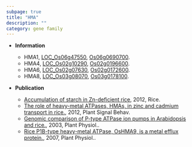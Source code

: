 ```yaml
---
subpage: true
title: "HMA"
description: ""
category: gene family
---
```


* **Information**  
    + HMA1, [LOC_Os06g47550](http://rice.plantbiology.msu.edu/cgi-bin/ORF_infopage.cgi?orf=LOC_Os06g47550), [Os06g0690700](http://rapdb.dna.affrc.go.jp/viewer/gbrowse_details/irgsp1?name=Os06g0690700).
    + HMA4, [LOC_Os02g10290](http://rice.plantbiology.msu.edu/cgi-bin/ORF_infopage.cgi?orf=LOC_Os02g10290), [Os02g0196600](http://rapdb.dna.affrc.go.jp/viewer/gbrowse_details/irgsp1?name=Os02g0196600).
    + HMA6, [LOC_Os02g07630](http://rice.plantbiology.msu.edu/cgi-bin/ORF_infopage.cgi?orf=LOC_Os02g07630), [Os02g0172600](http://rapdb.dna.affrc.go.jp/viewer/gbrowse_details/irgsp1?name=Os02g0172600).
    + HMA8, [LOC_Os03g08070](http://rice.plantbiology.msu.edu/cgi-bin/ORF_infopage.cgi?orf=LOC_Os03g08070), [Os03g0178100](http://rapdb.dna.affrc.go.jp/viewer/gbrowse_details/irgsp1?name=Os03g0178100).

* **Publication**  
    + [Accumulation of starch in Zn-deficient rice](http://www.ncbi.nlm.nih.gov/pubmed?term=Accumulation+of+starch+in+Zn-deficient+rice%5BTitle%5D), 2012, Rice.
    + [The role of heavy-metal ATPases, HMAs, in zinc and cadmium transport in rice.](http://www.ncbi.nlm.nih.gov/pubmed?term=The+role+of+heavy-metal+ATPases,+HMAs,+in+zinc+and+cadmium+transport+in+rice.%5BTitle%5D), 2012, Plant Signal Behav.
    + [Genomic comparison of P-type ATPase ion pumps in Arabidopsis and rice.](http://www.ncbi.nlm.nih.gov/pubmed?term=Genomic+comparison+of+P-type+ATPase+ion+pumps+in+Arabidopsis+and+rice.%5BTitle%5D), 2003, Plant Physiol..
    + [Rice P1B-type heavy-metal ATPase, OsHMA9, is a metal efflux protein.](http://www.ncbi.nlm.nih.gov/pubmed?term=Rice+P1B-type+heavy-metal+ATPase,+OsHMA9,+is+a+metal+efflux+protein.%5BTitle%5D), 2007, Plant Physiol..


